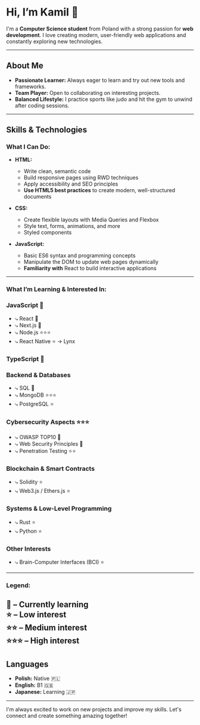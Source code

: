 # Hi, I’m Kamil 👋

I'm a **Computer Science student** from Poland with a strong passion for **web development**. I love creating modern, user-friendly web applications and constantly exploring new technologies.

---

## About Me

- **Passionate Learner:** Always eager to learn and try out new tools and frameworks.
- **Team Player:** Open to collaborating on interesting projects.
- **Balanced Lifestyle:** I practice sports like judo and hit the gym to unwind after coding sessions.

---

## Skills & Technologies

### What I Can Do:

- **HTML:**  
  - Write clean, semantic code  
  - Build responsive pages using RWD techniques  
  - Apply accessibility and SEO principles
  - **Use HTML5 best practices** to create modern, well-structured documents

- **CSS:**  
  - Create flexible layouts with Media Queries and Flexbox  
  - Style text, forms, animations, and more
  - Styled components

- **JavaScript:**  
  - Basic ES6 syntax and programming concepts  
  - Manipulate the DOM to update web pages dynamically
  - **Familiarity with** React to build interactive applications

---

### What I’m Learning & Interested In:

### JavaScript 📖
- ⤷ React 📖  
- ⤷ Next.js 📖  
- ⤷ Node.js ⭐️⭐️⭐️  
- ⤷ React Native ⭐️ → Lynx  

### TypeScript 📖  

### Backend & Databases
- ⤷ SQL 📖  
- ⤷ MongoDB ⭐️⭐️⭐️  
- ⤷ PostgreSQL ⭐️


### Cybersecurity Aspects ⭐️⭐️⭐️  
- ⤷ OWASP TOP10 📖  
- ⤷ Web Security Principles 📖  
- ⤷ Penetration Testing ⭐️⭐️    

### Blockchain & Smart Contracts  
- ⤷ Solidity ⭐️  
- ⤷ Web3.js / Ethers.js ⭐️  

### Systems & Low-Level Programming  
- ⤷ Rust ⭐️  
- ⤷ Python ⭐️  

### Other Interests  
- ⤷ Brain-Computer Interfaces (BCI) ⭐️  


---

### Legend:
📖 – Currently learning  
⭐️ – Low interest  
⭐️⭐️ – Medium interest  
⭐️⭐️⭐️ – High interest  
---

## Languages

- **Polish:** Native 🇵🇱
- **English:** B1 🇬🇧
- **Japanese:** Learning 🇯🇵

---

I'm always excited to work on new projects and improve my skills. Let's connect and create something amazing together!
